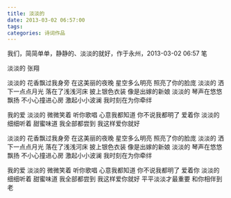 ```yaml
---
title: 淡淡的
date: 2013-03-02 06:57:00
tags:
categories: 诗词作品
---
```


我们，简简单单，静静的、淡淡的就好，作于永州，2013-03-02 06:57 笔

<!-- more -->

<p class="poem">
淡淡的
张翔

淡淡的
花香飘过我身旁
在这美丽的夜晚
星空多么明亮
照亮了你的脸庞
淡淡的
洒下一点点月光
落在了浅浅河床
披上银色衣装
像是出嫁的新娘
淡淡的
琴声在悠悠飘扬
不小心撞进心房
激起小小波澜
我时刻在为你牵绊

我的爱 淡淡的
微微笑着 听你歌唱
心意我都知道
你不说我都明了
爱着你 淡淡的
细细听着 甜蜜味道
我全部都尝到
我这样爱你就好

淡淡的
花香飘过我身旁
在这美丽的夜晚
星空多么明亮
照亮了你的脸庞
淡淡的
洒下一点点月光
落在了浅浅河床
披上银色衣装
像是出嫁的新娘
淡淡的
琴声在悠悠飘扬
不小心撞进心房
激起小小波澜
我时刻在为你牵绊

我的爱 淡淡的
微微笑着 听你歌唱
心意我都知道
你不说我都明了
爱着你 淡淡的
细细听着 甜蜜味道
我全部都尝到
我这样爱你就好
平平淡淡才最重要
和你相伴到老

</p>